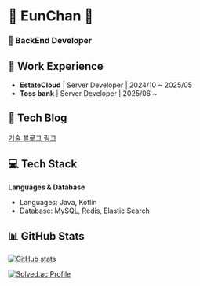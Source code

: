 # 🐸 EunChan 🐸
### 🏃 BackEnd Developer


## 💼 Work Experience
<!-- 여기에 회사 이력을 추가하세요 -->
- **EstateCloud** | Server Developer | 2024/10 ~ 2025/05
- **Toss bank** | Server Developer | 2025/06 ~

## 📝 Tech Blog
[기술 블로그 링크](https://velog.io/@namhm23/posts)

## 💻 Tech Stack
**Languages & Database**
- Languages: Java, Kotlin
- Database: MySQL, Redis, Elastic Search


## 📊 GitHub Stats
[![GitHub stats](https://github-readme-stats.vercel.app/api?username=EunChanNam&show_icons=true&theme=onedark)](https://github.com/EunChanNam/github-readme-stats)

[![Solved.ac Profile](http://mazassumnida.wtf/api/v2/generate_badge?boj=namhm23)](https://solved.ac/namhm23)
